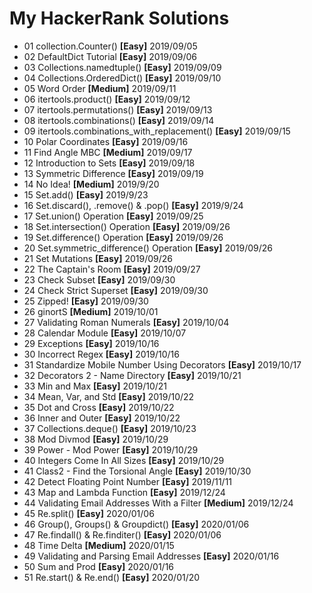 # My HackerRank Solutions
- 01 collection.Counter() **[Easy]** 2019/09/05
- 02 DefaultDict Tutorial **[Easy]** 2019/09/06
- 03 Collections.namedtuple() **[Easy]** 2019/09/09
- 04 Collections.OrderedDict() **[Easy]** 2019/09/10
- 05 Word Order **[Medium]** 2019/09/11
- 06 itertools.product() **[Easy]** 2019/09/12
- 07 itertools.permutations() **[Easy]** 2019/09/13
- 08 itertools.combinations() **[Easy]** 2019/09/14
- 09 itertools.combinations\_with\_replacement() **[Easy]** 2019/09/15
- 10 Polar Coordinates **[Easy]** 2019/09/16
- 11 Find Angle MBC **[Medium]** 2019/09/17
- 12 Introduction to Sets **[Easy]** 2019/09/18
- 13 Symmetric Difference **[Easy]** 2019/09/19
- 14 No Idea! **[Medium]** 2019/9/20
- 15 Set.add() **[Easy]** 2019/9/23
- 16 Set.discard(), .remove() & .pop() **[Easy]** 2019/9/24
- 17 Set.union() Operation **[Easy]** 2019/09/25
- 18 Set.intersection() Operation **[Easy]** 2019/09/26
- 19 Set.difference() Operation **[Easy]** 2019/09/26
- 20 Set.symmetric\_difference() Operation **[Easy]** 2019/09/26
- 21 Set Mutations **[Easy]** 2019/09/26
- 22 The Captain's Room **[Easy]** 2019/09/27
- 23 Check Subset **[Easy]** 2019/09/30
- 24 Check Strict Superset **[Easy]** 2019/09/30
- 25 Zipped! **[Easy]** 2019/09/30
- 26 ginortS **[Medium]** 2019/10/01
- 27 Validating Roman Numerals **[Easy]** 2019/10/04
- 28 Calendar Module **[Easy]** 2019/10/07
- 29 Exceptions **[Easy]** 2019/10/16
- 30 Incorrect Regex **[Easy]** 2019/10/16
- 31 Standardize Mobile Number Using Decorators **[Easy]** 2019/10/17
- 32 Decorators 2 - Name Directory **[Easy]** 2019/10/21
- 33 Min and Max **[Easy]** 2019/10/21
- 34 Mean, Var, and Std **[Easy]** 2019/10/22
- 35 Dot and Cross **[Easy]** 2019/10/22
- 36 Inner and Outer **[Easy]** 2019/10/22
- 37 Collections.deque() **[Easy]** 2019/10/23
- 38 Mod Divmod **[Easy]** 2019/10/29
- 39 Power - Mod Power **[Easy]** 2019/10/29
- 40 Integers Come In All Sizes **[Easy]** 2019/10/29
- 41 Class2 - Find the Torsional Angle **[Easy]** 2019/10/30
- 42 Detect Floating Point Number **[Easy]** 2019/11/11
- 43 Map and Lambda Function **[Easy]** 2019/12/24
- 44 Validating Email Addresses With a Filter **[Medium]** 2019/12/24
- 45 Re.split() **[Easy]** 2020/01/06
- 46 Group(), Groups() & Groupdict() **[Easy]** 2020/01/06
- 47 Re.findall() & Re.finditer() **[Easy]** 2020/01/06
- 48 Time Delta **[Medium]** 2020/01/15
- 49 Validating and Parsing Email Addresses **[Easy]** 2020/01/16
- 50 Sum and Prod **[Easy]** 2020/01/16
- 51 Re.start() & Re.end() **[Easy]** 2020/01/20


























































